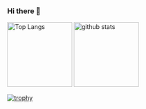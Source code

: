 ### Hi there 👋

<p align="left"> 
  <img alt="Top Langs" height="150px" src="https://github-readme-stats.vercel.app/api/top-langs/?username=Senki-dayo&layout=compact&show_icons=true&theme=onedark" />
  <img alt="github stats" height="150px" src="https://github-readme-stats.vercel.app/api?username=Senki-dayo&theme=onedark&show_icons=ture" />
</p>

[![trophy](https://github-profile-trophy.vercel.app/?username=Senki-dayo&theme=onedark&column=7
)](https://github.com/ryo-ma/github-profile-trophy)
